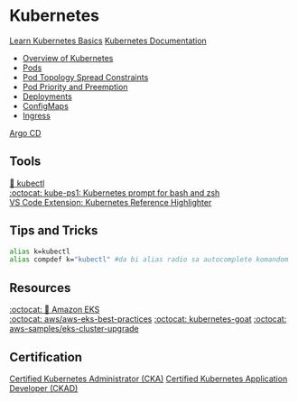 # Kubernetes  

[Learn Kubernetes Basics](https://kubernetes.io/docs/tutorials/kubernetes-basics/)
[Kubernetes Documentation](https://kubernetes.io/docs/home/)
- [Overview of Kubernetes](https://kubernetes.io/docs/concepts/overview/)
- [Pods](https://kubernetes.io/docs/concepts/workloads/pods/)  
- [Pod Topology Spread Constraints](https://kubernetes.io/docs/concepts/workloads/pods/pod-topology-spread-constraints/)  
- [Pod Priority and Preemption](https://kubernetes.io/docs/concepts/scheduling-eviction/pod-priority-preemption/)
- [Deployments](https://kubernetes.io/docs/concepts/workloads/controllers/deployment/)
- [ConfigMaps](https://kubernetes.io/docs/concepts/configuration/configmap/)
- [Ingress](https://kubernetes.io/docs/concepts/services-networking/ingress/)


[Argo CD](https://argo-cd.readthedocs.io/en/stable/)

## Tools    
[🔨 kubectl](https://kubernetes.io/docs/tasks/tools/#kubectl)  
[:octocat: kube-ps1: Kubernetes prompt for bash and zsh](https://github.com/jonmosco/kube-ps1)  
[VS Code Extension: Kubernetes Reference Highlighter](https://marketplace.visualstudio.com/items?itemName=dag-andersen.kubernetes-reference-highlighter)

## Tips and Tricks

```bash
alias k=kubectl
alias compdef k="kubectl" #da bi alias radio sa autocomplete komandom
```

## Resources
[:octocat: 📖 Amazon EKS](/aws/service-notes/eks.md)  
[:octocat: aws/aws-eks-best-practices](https://github.com/aws/aws-eks-best-practices/tree/master)
[:octocat: kubernetes-goat](https://github.com/madhuakula/kubernetes-goat)
[:octocat: aws-samples/eks-cluster-upgrade](https://github.com/aws-samples/eks-cluster-upgrade)  

## Certification  

[Certified Kubernetes Administrator (CKA)](/devops-learning-path/k8-cka.md)
[Certified Kubernetes Application Developer (CKAD)](/devops-learning-path/k8-ckad.md)
